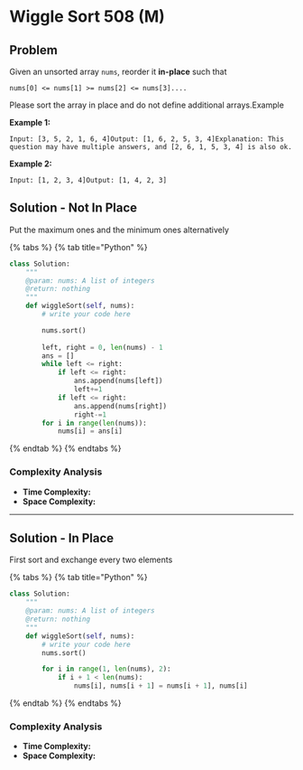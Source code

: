 # Wiggle Sort 508 (M)

## Problem

Given an unsorted array `nums`, reorder it **in-place** such that

```
nums[0] <= nums[1] >= nums[2] <= nums[3]....
```

Please sort the array in place and do not define additional arrays.Example

**Example 1:**

```
Input: [3, 5, 2, 1, 6, 4]Output: [1, 6, 2, 5, 3, 4]Explanation: This question may have multiple answers, and [2, 6, 1, 5, 3, 4] is also ok.
```

**Example 2:**

```
Input: [1, 2, 3, 4]Output: [1, 4, 2, 3]
```

## Solution - Not In Place

Put the maximum ones and the minimum ones alternatively

{% tabs %}
{% tab title="Python" %}
```python
class Solution:
    """
    @param: nums: A list of integers
    @return: nothing
    """
    def wiggleSort(self, nums):
        # write your code here

        nums.sort()
        
        left, right = 0, len(nums) - 1
        ans = []
        while left <= right:
            if left <= right:
                ans.append(nums[left])
                left+=1
            if left <= right:
                ans.append(nums[right])
                right-=1
        for i in range(len(nums)):
            nums[i] = ans[i]
```
{% endtab %}
{% endtabs %}

### Complexity Analysis

* **Time Complexity:**
* **Space Complexity:**

****

## Solution - In Place

First sort and exchange every two elements&#x20;

{% tabs %}
{% tab title="Python" %}
```python
class Solution:
    """
    @param: nums: A list of integers
    @return: nothing
    """
    def wiggleSort(self, nums):
        # write your code here
        nums.sort()

        for i in range(1, len(nums), 2):
            if i + 1 < len(nums):
                nums[i], nums[i + 1] = nums[i + 1], nums[i]
```
{% endtab %}
{% endtabs %}

### Complexity Analysis

* **Time Complexity:**
* **Space Complexity:**
